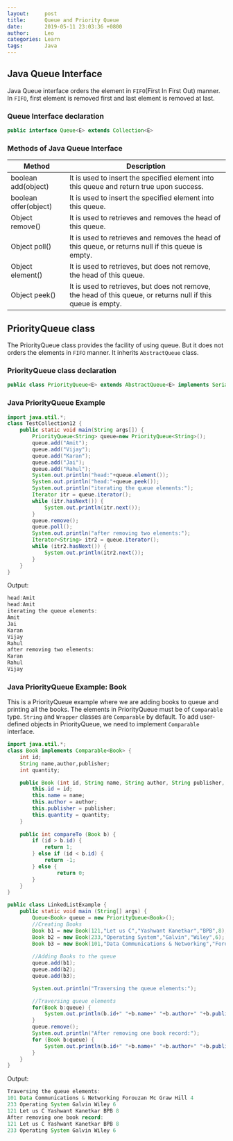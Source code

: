 ```yaml
---
layout:     post
title:      Queue and Priority Queue
date:       2019-05-11 23:03:36 +0800
author:     Leo
categories: Learn
tags:       Java
---
```

## Java Queue Interface
Java Queue interface orders the element in `FIFO`(First In First Out) manner. In `FIFO`, first element is removed first and last element is removed at last.

### Queue Interface declaration
```java
public interface Queue<E> extends Collection<E>
```

### Methods of Java Queue Interface
| Method | Description |
|-----------------------|---------------------------------------------------------------------------------------------------------------|
| boolean add(object) | It is used to insert the specified element into this queue and return true upon success. |
| boolean offer(object) | It is used to insert the specified element into this queue. |
| Object remove() | It is used to retrieves and removes the head of this queue. |
| Object poll() | It is used to retrieves and removes the head of this queue, or returns null if this queue is empty. |
| Object element() | It is used to retrieves, but does not remove, the head of this queue. |
| Object peek() | It is used to retrieves, but does not remove, the head of this queue, or returns null if this queue is empty. |

## PriorityQueue class
The PriorityQueue class provides the facility of using queue. But it does not orders the elements in `FIFO` manner. It inherits `AbstractQueue` class.

### PriorityQueue class declaration
```java
public class PriorityQueue<E> extends AbstractQueue<E> implements Serializable
```

### Java PriorityQueue Example
```java
import java.util.*;
class TestCollection12 {
	public static void main(String args[]) {
		PriorityQueue<String> queue=new PriorityQueue<String>();  
		queue.add("Amit");  
		queue.add("Vijay");  
		queue.add("Karan");  
		queue.add("Jai");  
		queue.add("Rahul");  
		System.out.println("head:"+queue.element());  
		System.out.println("head:"+queue.peek());  
		System.out.println("iterating the queue elements:");  
		Iterator itr = queue.iterator();  
		while (itr.hasNext()) {  
			System.out.println(itr.next());  
		}  
		queue.remove();  
		queue.poll();  
		System.out.println("after removing two elements:");  
		Iterator<String> itr2 = queue.iterator();  
		while (itr2.hasNext()) {  
			System.out.println(itr2.next());  
		}  
	}
}
```
Output:
```java
head:Amit
head:Amit
iterating the queue elements:
Amit
Jai
Karan
Vijay
Rahul
after removing two elements:
Karan
Rahul
Vijay
```

### Java PriorityQueue Example: Book
This is a PriorityQueue example where we are adding books to queue and printing all the books. The elements in PriorityQueue must be of `Comparable` type. `String` and `Wrapper` classes are `Comparable` by default. To add user-defined objects in PriorityQueue, we need to implement `Comparable` interface.

```java
import java.util.*;
class Book implements Comparable<Book> {
	int id;
	String name,author,publisher;
	int quantity;

	public Book (int id, String name, String author, String publisher, int quantity) {
		this.id = id;
		this.name = name;
		this.author = author;
		this.publisher = publisher;
		this.quantity = quantity;
	}
	
	public int compareTo (Book b) {
		if (id > b.id) {
			return 1;
		} else if (id < b.id) {
			return -1;
		} else {
		    	return 0;
		}
	}
}

public class LinkedListExample {
	public static void main (String[] args) {
		Queue<Book> queue = new PriorityQueue<Book>();
		//Creating Books
		Book b1 = new Book(121,"Let us C","Yashwant Kanetkar","BPB",8);
		Book b2 = new Book(233,"Operating System","Galvin","Wiley",6);
		Book b3 = new Book(101,"Data Communications & Networking","Forouzan","Mc Graw Hill",4);
	    
		//Adding Books to the queue
		queue.add(b1);
		queue.add(b2);
		queue.add(b3);

		System.out.println("Traversing the queue elements:");

		//Traversing queue elements
		for(Book b:queue) {
		    System.out.println(b.id+" "+b.name+" "+b.author+" "+b.publisher+" "+b.quantity);
		}
		queue.remove();
		System.out.println("After removing one book record:");
		for (Book b:queue) {
			System.out.println(b.id+" "+b.name+" "+b.author+" "+b.publisher+" "+b.quantity);
		}
	}
}
```

Output:
```java
Traversing the queue elements:
101 Data Communications & Networking Forouzan Mc Graw Hill 4
233 Operating System Galvin Wiley 6
121 Let us C Yashwant Kanetkar BPB 8
After removing one book record:
121 Let us C Yashwant Kanetkar BPB 8
233 Operating System Galvin Wiley 6
```
